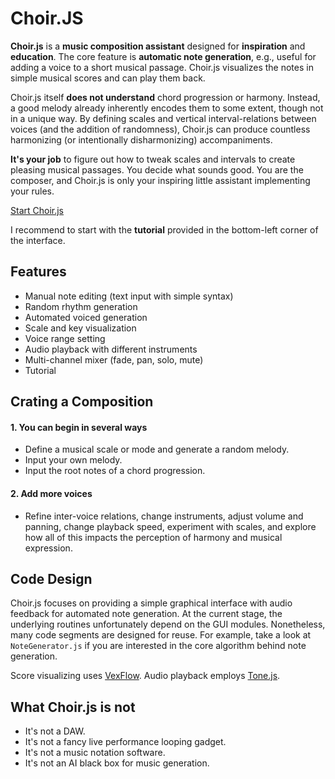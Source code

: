 # Choir.JS

**Choir.js** is a **music composition assistant** designed for **inspiration** and **education**. The core feature is **automatic note generation**,  e.g., useful for adding a voice to a short musical passage. Choir.js visualizes the notes in simple musical scores and can play them back.

Choir.js itself **does not understand** chord progression or harmony. Instead, a good melody already inherently encodes them to some extent, though not in a unique way. By defining scales and vertical interval-relations between voices (and the addition of randomness), Choir.js can produce countless harmonizing (or intentionally disharmonizing) accompaniments.

**It's your job** to figure out how to tweak scales and intervals to create pleasing musical passages. You decide what sounds good. You are the composer, and Choir.js is only your inspiring little assistant implementing your rules.

[Start Choir.js](https://smilster.github.io/Choir.js)

I recommend to start with the **tutorial** provided in the bottom-left corner of the interface.

## Features
- Manual note editing (text input with simple syntax)
- Random rhythm generation
- Automated voiced generation
- Scale and key visualization
- Voice range setting
- Audio playback with different instruments
- Multi-channel mixer (fade, pan, solo, mute)
- Tutorial 



## Crating a Composition

#### 1. You can begin in several ways
- Define a musical scale or mode and generate a random melody.
- Input your own melody.
- Input the root notes of a chord progression.


#### 2. Add more voices
- Refine inter-voice relations, change instruments, adjust volume and panning, change playback speed, experiment with scales, and explore how all of this impacts the perception of harmony and musical expression. 


## Code Design
Choir.js focuses on providing a simple graphical interface with audio feedback for automated note generation. At the current stage, the underlying routines unfortunately depend on the GUI modules. Nonetheless, many code segments are designed for reuse. For example, take a look at `NoteGenerator.js` if you are interested in the core algorithm behind note generation.

Score visualizing uses [VexFlow](https://www.vexflow.com/).
Audio playback employs [Tone.js](https://tonejs.github.io/).

## What Choir.js is not
- It's not a DAW.
- It's not a fancy live performance looping gadget.
- It's not a music notation software.
- It's not an AI black box for music generation. 


